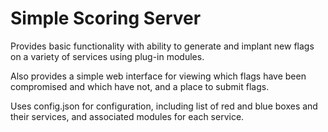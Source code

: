 # Simple Scoring Server

Provides basic functionality with ability to generate and implant new flags on a variety of services using plug-in modules.

Also provides a simple web interface for viewing which flags have been compromised and which have not, and a place to submit flags.

Uses config.json for configuration, including list of red and blue boxes and their services, and associated modules for each service.